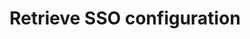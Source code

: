 ---
title: Retrieve SSO configuration
position: 2
description: Retrieve an existing SSO configuration
type: get
endpoint: https://chapi.cloudhealthtech.com/v1/sso/configuration
parameters:
  - name: client_api_id
    required: no
    content: String that specifies the unique customer API Key that CloudHealth generates. See [How to Get Client API ID](#partner_how-to-get-client-api-id).
right_code_blocks:
  - code_block: |-
      curl -X GET -H 'Authorization: Bearer <your_api_key>' -H 'Content-Type: application/json' 'https://chapi.cloudhealthtech.com/v1/sso/configuration'
    title: Sample Request
    language: bash
  - code_block: |-
      {"configuration":{"sso_provider":"google-apps", "claimed_domains":["cloudhealthtech.com"], "pending_domains":[], "connection_name":"cloudhealthtech-com", "default_organization":"CloudHealth Technologies"} }
    title: Sample Response
    language: json
---